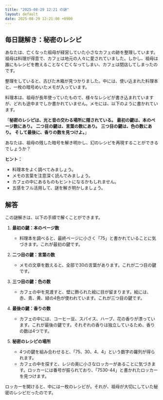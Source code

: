 ```yaml
---
title: "2025-08-29 12:21 の謎"
layout: default
date: 2025-08-29 12:21:00 +0900
---
```

## 毎日謎解き：秘密のレシピ

あなたは、亡くなった祖母が経営していた小さなカフェの跡を整理しています。祖母は料理が得意で、カフェは地元の人々に愛されていました。しかし、祖母は誰にもレシピを教えることなく亡くなってしまい、カフェは閉店してしまったのです。

整理をしていると、古びた木箱が見つかりました。中には、使い込まれた料理本と、一枚の暗号めいたメモが入っています。

料理本は、祖母が長年使っていたもので、様々なレシピが書き込まれていますが、どれも途中までしか書かれていません。メモには、以下のように書かれています。

「**秘密のレシピは、光と音の交わる場所に隠されている。**
**最初の鍵は、本のページ数にあり。**
**二つ目の鍵は、言葉の数にあり。**
**三つ目の鍵は、色の数にあり。**
**そして最後に、香りの数を見つけよ。**」

あなたは、祖母の残した暗号を解き明かし、幻のレシピを再現することができるでしょうか？

**ヒント：**

*   料理本をよく調べてみましょう。
*   メモの言葉を注意深く読んでみましょう。
*   カフェの中にあるものもヒントになるかもしれません。
*   五感をフル活用して、謎を解き明かしましょう。

## 解答

この謎解きは、以下の手順で解くことができます。

1.  **最初の鍵：本のページ数**
    *   料理本を調べると、最終ページに小さく「75」と書かれていることに気づきます。これが最初の鍵です。

2.  **二つ目の鍵：言葉の数**
    *   メモの文章を数えると、全部で30の言葉があります。これが二つ目の鍵です。

3.  **三つ目の鍵：色の数**
    *   カフェの中を見渡すと、壁に飾られた絵に目が留まります。絵には、赤、青、黄、緑の4色が使われています。これが三つ目の鍵です。

4.  **最後の鍵：香りの数**
    *   カフェの中には、コーヒー豆、スパイス、ハーブ、花の香りが漂っています。これが最後の鍵です。それぞれの香りは独立しているため、香りの数は4つです。

5.  **秘密のレシピの場所**
    *   4つの鍵を組み合わせると、「75、30、4、4」という数字の羅列が得られます。
    *   カフェの中を探すと、レジの奥に小さなロッカーがあることに気づきます。ロッカーには番号が振られており、「7530-44」と書かれたロッカーを見つけます。

ロッカーを開けると、中には一枚のレシピが。それが、祖母が大切にしていた秘密のレシピだったのです。
